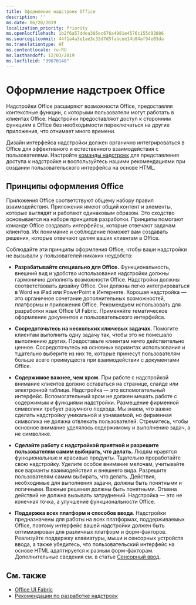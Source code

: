 ```yaml
---
title: Оформление надстроек Office
description: ''
ms.date: 06/20/2019
localization_priority: Priority
ms.openlocfilehash: 1b2f6a57ddea385ec676a4981e4576c155d93886
ms.sourcegitcommit: 44f1a4a3e1ae3c33d7d5fabcee14b84af94e03da
ms.translationtype: HT
ms.contentlocale: ru-RU
ms.lasthandoff: 12/03/2019
ms.locfileid: "39670148"
---
```

# <a name="design-your-office-add-ins"></a>Оформление надстроек Office

Надстройки Office расширяют возможности Office, предоставляя контекстные функции, с которыми пользователи могут работать в клиентах Office. Надстройки предоставляют доступ к сторонним функциям в Office без необходимости переключаться на другие приложения, что отнимает много времени. 

Дизайн интерфейса надстройки должен органично интегрироваться в Office для эффективного и естественного взаимодействия с пользователями. Настройте [команды надстроек](add-in-commands.md) для представления доступа к надстройке и воспользуйтесь нашими рекомендациями при создании пользовательского интерфейса на основе HTML.

## <a name="office-design-principles"></a>Принципы оформления Office

Приложения Office соответствуют общему набору правил взаимодействия. Приложения имеют общий контент и элементы, которые выглядят и работают одинаковым образом. Это сходство основывается на наборе принципов разработки. Принципы помогают команде Office создавать интерфейсы, которые отвечают задачам клиентов. Их понимание и соблюдение поможет вам создавать решения, которые отвечают целям ваших клиентам в Office.

Соблюдайте эти принципы оформления Office, чтобы ваши надстройки не вызывали у пользователей никаких неудобств:

- **Разрабатывайте специально для Office.** Функциональность, внешний вид и удобство использования надстройки должны гармонично дополнять возможности Office. Надстройки должны соответствовать дизайну Office. Они должны легко интегрироваться в Word на iPad или PowerPoint в Интернете. Хорошая надстройка — это органичное сочетание дополнительных возможностей, платформы и приложения Office. Рекомендуем использовать для разработки язык Office UI Fabric. Применяйте тематическое оформление документов и пользовательского интерфейса.

- **Сосредоточьтесь на нескольких ключевых задачах.** Помогите клиентам выполнить одну задачу так, чтобы это не помешало выполнению других. Предоставьте клиентам нечто действительно ценное. Сосредоточьтесь на основных вариантах использования и тщательно выберите из них те, которые принесут пользователям больше всего преимуществ при взаимодействии с документами Office.

- **Содержимое важнее, чем хром.** При работе с надстройкой внимание клиентов должно оставаться на странице, слайде или электронной таблице. Надстройка — это вспомогательный интерфейс. Вспомогательный хром не должен мешать работе с содержимым и функциями надстройки. Размещение фирменной символики требует разумного подхода. Мы знаем, что важно сделать надстройку уникальной и узнаваемой, но фирменная символика не должна отвлекать пользователей. Стремитесь, чтобы основное внимание уделялось содержимому и выполнению задач, а не символике.

- **Сделайте работу с надстройкой приятной и разрешите пользователям самим выбирать, что делать.** Людям нравятся функциональные и красивые продукты. Тщательно проработайте свою надстройку. Уделите особое внимание мелочам, учитывайте все варианты взаимодействия и внешнего вида. Разрешите пользователям самим выбирать, что делать. Действия, необходимые для выполнения задачи, должны быть понятными и логичными. Важные решения должны быть понятными. Отмена действий не должна вызывать затруднений. Надстройка — это не конечная точка, а улучшение функциональности Office.

- **Поддержка всех платформ и способов ввода**. Надстройки предназначены для работы на всех платформах, поддерживаемых Office, поэтому интерфейс вашей надстройки должен быть оптимизирован для различных платформ и форм-факторов. Реализуйте поддержку клавиатуры, мыши и сенсорных устройств ввода, а также убедитесь, что пользовательский интерфейс на основе HTML адаптируется к разным форм-факторам. Дополнительные сведения см. в статье [Сенсорный ввод](../concepts/add-in-development-best-practices.md#optimize-for-touch). 

## <a name="see-also"></a>См. также
- [Office UI Fabric](https://developer.microsoft.com/fabric) 
- [Рекомендации по разработке надстроек](../concepts/add-in-development-best-practices.md)

